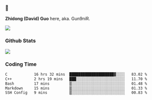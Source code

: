 ### 👋 

**Zhidong (David) Guo** here, aka. Gun9niR.

![](https://komarev.com/ghpvc/?username=Gun9niR&label=Total+Views)

### Github Stats

<img src="https://github-readme-stats.vercel.app/api?username=Gun9niR&count_private=true&show_icons=true&theme=vue-dark&hide_title=true">

### Coding Time

<!--START_SECTION:waka-->

```txt
C            16 hrs 32 mins  ████████████████████▓░░░░   83.02 %
C++          2 hrs 19 mins   ███░░░░░░░░░░░░░░░░░░░░░░   11.70 %
Bash         17 mins         ▒░░░░░░░░░░░░░░░░░░░░░░░░   01.48 %
Markdown     15 mins         ▒░░░░░░░░░░░░░░░░░░░░░░░░   01.33 %
SSH Config   9 mins          ▒░░░░░░░░░░░░░░░░░░░░░░░░   00.83 %
```

<!--END_SECTION:waka-->
